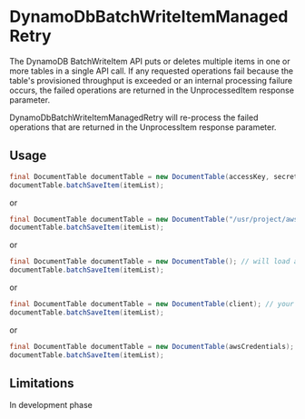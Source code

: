 # DynamoDbBatchWriteItemManagedRetry
The DynamoDB BatchWriteItem API puts or deletes multiple items in one or more tables in a single API call. If any requested operations fail because the table's provisioned throughput is exceeded or an internal processing failure occurs, the failed operations are returned in the UnprocessedItem response parameter.

DynamoDbBatchWriteItemManagedRetry will re-process the failed operations that are returned in the UnprocessItem response parameter.

## Usage
```java
final DocumentTable documentTable = new DocumentTable(accessKey, secretKey);
documentTable.batchSaveItem(itemList);
```
or
```java
final DocumentTable documentTable = new DocumentTable("/usr/project/awsCredentials.properties");
documentTable.batchSaveItem(itemList);
```
or
```java
final DocumentTable documentTable = new DocumentTable(); // will load awsCredentials.properties from default location /usr/portalbackendengine/awsCredentials.properties
documentTable.batchSaveItem(itemList);
```
or
```java
final DocumentTable documentTable = new DocumentTable(client); // your own AmazonDynamoDBClient client
documentTable.batchSaveItem(itemList);
```
or
```java
final DocumentTable documentTable = new DocumentTable(awsCredentials); // your own AWSCredentials credential
documentTable.batchSaveItem(itemList);
```
## Limitations
In development phase

